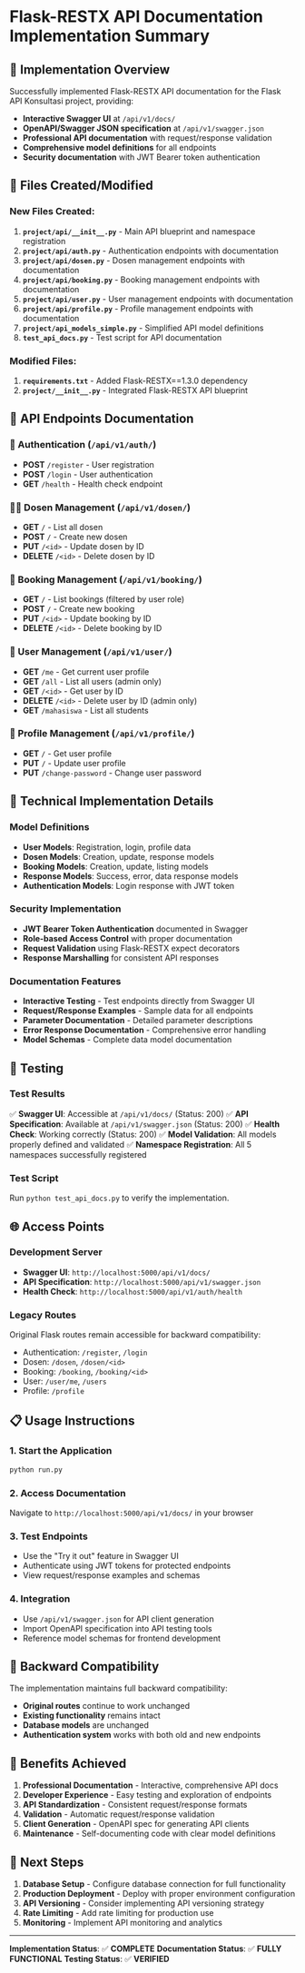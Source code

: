 # Flask-RESTX API Documentation Implementation Summary

## 🎯 Implementation Overview

Successfully implemented Flask-RESTX API documentation for the Flask API Konsultasi project, providing:

- **Interactive Swagger UI** at `/api/v1/docs/`
- **OpenAPI/Swagger JSON specification** at `/api/v1/swagger.json`
- **Professional API documentation** with request/response validation
- **Comprehensive model definitions** for all endpoints
- **Security documentation** with JWT Bearer token authentication

## 📁 Files Created/Modified

### New Files Created:
1. **`project/api/__init__.py`** - Main API blueprint and namespace registration
2. **`project/api/auth.py`** - Authentication endpoints with documentation
3. **`project/api/dosen.py`** - Dosen management endpoints with documentation
4. **`project/api/booking.py`** - Booking management endpoints with documentation
5. **`project/api/user.py`** - User management endpoints with documentation
6. **`project/api/profile.py`** - Profile management endpoints with documentation
7. **`project/api_models_simple.py`** - Simplified API model definitions
8. **`test_api_docs.py`** - Test script for API documentation

### Modified Files:
1. **`requirements.txt`** - Added Flask-RESTX==1.3.0 dependency
2. **`project/__init__.py`** - Integrated Flask-RESTX API blueprint

## 🚀 API Endpoints Documentation

### 🔐 Authentication (`/api/v1/auth/`)
- **POST** `/register` - User registration
- **POST** `/login` - User authentication
- **GET** `/health` - Health check endpoint

### 👨‍🏫 Dosen Management (`/api/v1/dosen/`)
- **GET** `/` - List all dosen
- **POST** `/` - Create new dosen
- **PUT** `/<id>` - Update dosen by ID
- **DELETE** `/<id>` - Delete dosen by ID

### 📅 Booking Management (`/api/v1/booking/`)
- **GET** `/` - List bookings (filtered by user role)
- **POST** `/` - Create new booking
- **PUT** `/<id>` - Update booking by ID
- **DELETE** `/<id>` - Delete booking by ID

### 👤 User Management (`/api/v1/user/`)
- **GET** `/me` - Get current user profile
- **GET** `/all` - List all users (admin only)
- **GET** `/<id>` - Get user by ID
- **DELETE** `/<id>` - Delete user by ID (admin only)
- **GET** `/mahasiswa` - List all students

### 👤 Profile Management (`/api/v1/profile/`)
- **GET** `/` - Get user profile
- **PUT** `/` - Update user profile
- **PUT** `/change-password` - Change user password

## 🔧 Technical Implementation Details

### Model Definitions
- **User Models**: Registration, login, profile data
- **Dosen Models**: Creation, update, response models
- **Booking Models**: Creation, update, listing models
- **Response Models**: Success, error, data response models
- **Authentication Models**: Login response with JWT token

### Security Implementation
- **JWT Bearer Token Authentication** documented in Swagger
- **Role-based Access Control** with proper documentation
- **Request Validation** using Flask-RESTX expect decorators
- **Response Marshalling** for consistent API responses

### Documentation Features
- **Interactive Testing** - Test endpoints directly from Swagger UI
- **Request/Response Examples** - Sample data for all endpoints
- **Parameter Documentation** - Detailed parameter descriptions
- **Error Response Documentation** - Comprehensive error handling
- **Model Schemas** - Complete data model documentation

## 🧪 Testing

### Test Results
✅ **Swagger UI**: Accessible at `/api/v1/docs/` (Status: 200)
✅ **API Specification**: Available at `/api/v1/swagger.json` (Status: 200)
✅ **Health Check**: Working correctly (Status: 200)
✅ **Model Validation**: All models properly defined and validated
✅ **Namespace Registration**: All 5 namespaces successfully registered

### Test Script
Run `python test_api_docs.py` to verify the implementation.

## 🌐 Access Points

### Development Server
- **Swagger UI**: `http://localhost:5000/api/v1/docs/`
- **API Specification**: `http://localhost:5000/api/v1/swagger.json`
- **Health Check**: `http://localhost:5000/api/v1/auth/health`

### Legacy Routes
Original Flask routes remain accessible for backward compatibility:
- Authentication: `/register`, `/login`
- Dosen: `/dosen`, `/dosen/<id>`
- Booking: `/booking`, `/booking/<id>`
- User: `/user/me`, `/users`
- Profile: `/profile`

## 📋 Usage Instructions

### 1. Start the Application
```bash
python run.py
```

### 2. Access Documentation
Navigate to `http://localhost:5000/api/v1/docs/` in your browser

### 3. Test Endpoints
- Use the "Try it out" feature in Swagger UI
- Authenticate using JWT tokens for protected endpoints
- View request/response examples and schemas

### 4. Integration
- Use `/api/v1/swagger.json` for API client generation
- Import OpenAPI specification into API testing tools
- Reference model schemas for frontend development

## 🔄 Backward Compatibility

The implementation maintains full backward compatibility:
- **Original routes** continue to work unchanged
- **Existing functionality** remains intact
- **Database models** are unchanged
- **Authentication system** works with both old and new endpoints

## 🎉 Benefits Achieved

1. **Professional Documentation** - Interactive, comprehensive API docs
2. **Developer Experience** - Easy testing and exploration of endpoints
3. **API Standardization** - Consistent request/response formats
4. **Validation** - Automatic request/response validation
5. **Client Generation** - OpenAPI spec for generating API clients
6. **Maintenance** - Self-documenting code with clear model definitions

## 🚀 Next Steps

1. **Database Setup** - Configure database connection for full functionality
2. **Production Deployment** - Deploy with proper environment configuration
3. **API Versioning** - Consider implementing API versioning strategy
4. **Rate Limiting** - Add rate limiting for production use
5. **Monitoring** - Implement API monitoring and analytics

---

**Implementation Status**: ✅ **COMPLETE**
**Documentation Status**: ✅ **FULLY FUNCTIONAL**
**Testing Status**: ✅ **VERIFIED**
